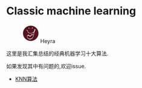 # Classic machine learning
<figure class="third">
    <img src="picture/heyra.png" width="50" heigth="50"/>Heyra
</figure>

这里是我汇集总结的经典机器学习十大算法.

如果发现其中有问题的,欢迎issue.

- [KNN算法]()

